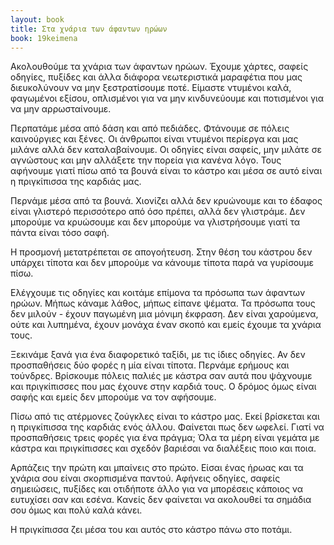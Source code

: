 ```yaml
---
layout: book
title: Στα χνάρια των άφαντων ηρώων
book: 19keimena
---
```

Ακολουθούμε τα χνάρια των άφαντων ηρώων. Έχουμε χάρτες, σαφείς οδηγίες, πυξίδες και άλλα διάφορα νεωτεριστικά μαραφέτια που μας διευκολύνουν να μην ξεστρατίσουμε ποτέ. Είμαστε ντυμένοι καλά, φαγωμένοι εξίσου, οπλισμένοι για να μην κινδυνεύουμε και ποτισμένοι για να μην αρρωσταίνουμε.

Περπατάμε μέσα από δάση και από πεδιάδες. Φτάνουμε σε πόλεις καινούργιες και ξένες. Οι άνθρωποι είναι ντυμένοι περίεργα και μας μιλάνε αλλά δεν καταλαβαίνουμε. Οι οδηγίες είναι σαφείς, μην μιλάτε σε αγνώστους και μην αλλάξετε την πορεία για κανένα λόγο. Τους αφήνουμε γιατί πίσω από τα βουνά είναι το κάστρο και μέσα σε αυτό είναι η πριγκίπισσα της καρδιάς μας.

Περνάμε μέσα από τα βουνά. Χιονίζει αλλά δεν κρυώνουμε και το έδαφος είναι γλιστερό περισσότερο από όσο πρέπει, αλλά δεν γλιστράμε. Δεν μπορούμε να κρυώσουμε και δεν μπορούμε να γλιστρήσουμε γιατί τα πάντα είναι τόσο σαφή.

Η προσμονή μετατρέπεται σε απογοήτευση. Στην θέση του κάστρου δεν υπάρχει τίποτα και δεν μπορούμε να κάνουμε τίποτα παρά να γυρίσουμε πίσω.

Ελέγχουμε τις οδηγίες και κοιτάμε επίμονα τα πρόσωπα των άφαντων ηρώων. Μήπως κάναμε λάθος, μήπως είπανε ψέματα. Τα πρόσωπα τους δεν μιλούν - έχουν παγωμένη μια μόνιμη έκφραση. Δεν είναι χαρούμενα, ούτε και λυπημένα, έχουν μονάχα έναν σκοπό και εμείς έχουμε τα χνάρια τους.

Ξεκινάμε ξανά για ένα διαφορετικό ταξίδι, με τις ίδιες οδηγίες. Αν δεν προσπαθήσεις δύο φορές η μία είναι τίποτα. Περνάμε ερήμους και τούνδρες. Βρίσκουμε πόλεις παλιές με κάστρα σαν αυτά που ψάχνουμε και πριγκίπισσες που μας έχουνε στην καρδιά τους. Ο δρόμος όμως είναι σαφής και εμείς δεν μπορούμε να τον αφήσουμε.

Πίσω από τις ατέρμονες ζούγκλες είναι το κάστρο μας. Εκεί βρίσκεται και η πριγκίπισσα της καρδιάς ενός άλλου. Φαίνεται πως δεν ωφελεί. Γιατί να προσπαθήσεις τρεις φορές για ένα πράγμα; Όλα τα μέρη είναι γεμάτα με κάστρα και πριγκίπισσες και σχεδόν βαριέσαι να διαλέξεις ποιο και ποια.

Αρπάζεις την πρώτη και μπαίνεις στο πρώτο. Είσαι ένας ήρωας και τα χνάρια σου είναι σκορπισμένα παντού. Αφήνεις οδηγίες, σαφείς σημειώσεις, πυξίδες και οτιδήποτε άλλο για να μπορέσεις κάποιος να ευτυχίσει σαν και εσένα. Κανείς δεν φαίνεται να ακολουθεί τα σημάδια σου όμως και πολύ καλά κάνει.

Η πριγκίπισσα ζει μέσα του και αυτός στο κάστρο πάνω στο ποτάμι.
